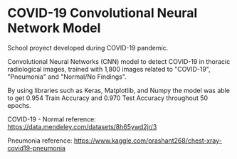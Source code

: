 # COVID-19 Convolutional Neural Network Model 
School proyect developed during COVID-19 pandemic. 

Convolutional Neural Networks (CNN) model to detect COVID-19 in thoracic radiological images, trained with 1,800 images related to "COVID-19", "Pneumonia" and "Normal/No Findings". 

By using libraries such as Keras, Matplotlib, and Numpy the model was able to get 0.954 Train Accuracy and 0.970 Test Accuracy throughout 50 epochs. 

COVID-19 - Normal reference: https://data.mendeley.com/datasets/8h65ywd2jr/3 

Pneumonia reference: https://www.kaggle.com/prashant268/chest-xray-covid19-pneumonia
